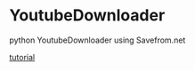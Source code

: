 # YoutubeDownloader
python YoutubeDownloader using Savefrom.net

[tutorial](https://eritque-arcus.tech/2021/01/11/%E7%94%A8python%E5%81%9Ayoutube%E8%87%AA%E5%8A%A8%E5%8C%96%E4%B8%8B%E8%BD%BD%E5%99%A8/)
